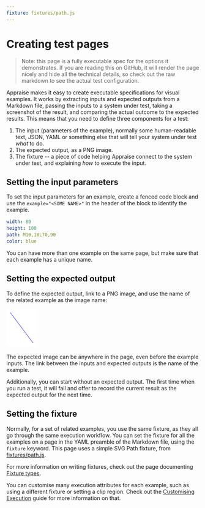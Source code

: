 ```yaml
---
fixture: fixtures/path.js
---
```


# Creating test pages

> Note: this page is a fully executable spec for the options it demonstrates. If you are reading this on GitHub, it will render the page nicely and hide all the technical details, so check out the raw markdown to see the actual test configuration.

Appraise makes it easy to create executable specifications for visual examples. It works by extracting inputs and expected outputs from a Markdown file, passing the inputs to a system under test, taking a screenshot of the result, and comparing the actual outcome to the expected results. This means that you need to define three components for a test:

1. The input (parameters of the example), normally some human-readable text, JSON, YAML or something else that will tell your system under test *what* to do.
2. The expected output, as a PNG image.
3. The fixture -- a piece of code helping Appraise connect to the system under test, and explaining *how* to execute the input.

## Setting the input parameters

To set the input parameters for an example, create a fenced code block and use the `example="<SOME NAME>"` in the header of the block to identify the example.

~~~yaml example="blue line"
width: 80
height: 100
path: M10,10L70,90
color: blue
~~~

You can have more than one example on the same page, but make sure that each example has a unique name.

## Setting the expected output

To define the expected output, link to a PNG image, and use the name of the related example as the image name:

![blue line](images/blueline.png)

The expected image can be anywhere in the page, even before the example inputs. The link between the inputs and expected outputs is the name of the example.

Additionally, you can start without an expected output. The first time when you run a test, it will fail and offer to record the current result as the expected output for the next time.

## Setting the fixture

Normally, for a set of related examples, you use the same fixture, as they all go through the same execution workflow. You can set the fixture for all the examples on a page in the YAML preamble of the Markdown file, using the `fixture` keyword. This page uses a simple SVG Path fixture, from [fixtures/path.js](fixtures/path.js).


For more information on writing fixtures, check out the page documenting [Fixture types](fixture-types.md).

You can customise many execution attributes for each example, such as using a different fixture or setting a clip region. Check out the [Customising Execution](customising-execution.md) guide for more information on that.
